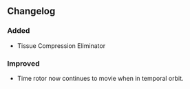 ## Changelog

### Added

- Tissue Compression Eliminator

### Improved
- Time rotor now continues to movie when in temporal orbit.